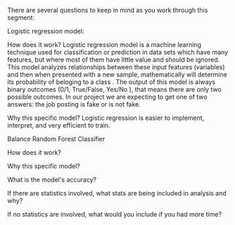 There are several questions to keep in mind as you work through this segment:

Logistic regression model: 

How does it work?
Logistic regression model is a machine learning technique used for classification or prediction in data sets which have many features, but where most of them have little value and should be ignored. This model analyzes relationships between these input features (variables) and then when presented with a new sample, mathematically will determine its probability of beloging to a class . The output of this model is always binary outcomes (0/1, True/False, Yes/No ), that means there are only two possible outcomes. In our project we are expecting to get one of two answers: the job posting is fake or is not fake. 


Why this specific model?
Logistic regression is easier to implement, interpret, and very efficient to train.


Balance Random Forest Classifier 

How does it work?



Why this specific model?




What is the model's accuracy?

If there are statistics involved, what stats are being included in analysis and why?

If no statistics are involved, what would you include if you had more time?
